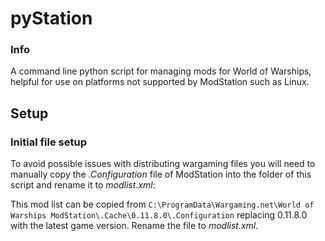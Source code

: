 # pyStation
### Info

A command line python script for managing mods for World of Warships, helpful for use on platforms not supported by ModStation such as Linux.

## Setup

### Initial file setup

To avoid possible issues with distributing wargaming files you will need to manually copy the *.Configuration* file of ModStation into the folder of this script and rename it to *modlist.xml*:

This mod list can be copied from `C:\ProgramData\Wargaming.net\World of Warships ModStation\.Cache\0.11.8.0\.Configuration` replacing 0.11.8.0 with the latest game version. Rename the file to *modlist.xml*.
